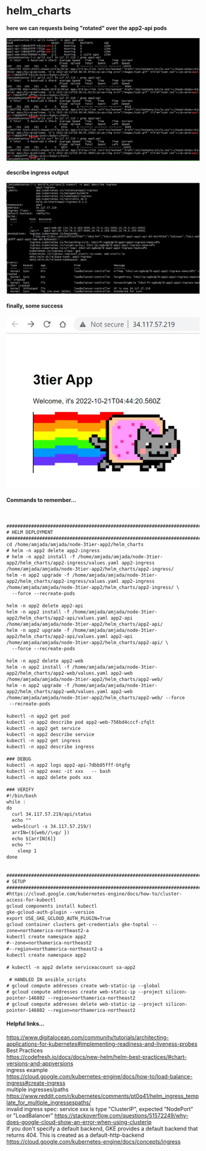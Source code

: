 # helm_charts

#### here we can requests being "rotated" over the app2-api pods
<img src="images/rotating_pods.JPG" width="600"/>

#### describe ingress output
<img src="images/describe_ingress.JPG" width="600"/>

#### finally, some success
<img src="images/success.JPG" width="600"/>

#### Commands to remember...
```


################################################################################
# HELM DEPLOYMENT
################################################################################
cd /home/amjada/amjada/node-3tier-app2/helm_charts
# helm -n app2 delete app2-ingress
# helm -n app2 install -f /home/amjada/amjada/node-3tier-app2/helm_charts/app2-ingress/values.yaml app2-ingress /home/amjada/amjada/node-3tier-app2/helm_charts/app2-ingress/
helm -n app2 upgrade -f /home/amjada/amjada/node-3tier-app2/helm_charts/app2-ingress/values.yaml app2-ingress /home/amjada/amjada/node-3tier-app2/helm_charts/app2-ingress/ \
  --force --recreate-pods

helm -n app2 delete app2-api
helm -n app2 install -f /home/amjada/amjada/node-3tier-app2/helm_charts/app2-api/values.yaml app2-api /home/amjada/amjada/node-3tier-app2/helm_charts/app2-api/
helm -n app2 upgrade -f /home/amjada/amjada/node-3tier-app2/helm_charts/app2-api/values.yaml app2-api /home/amjada/amjada/node-3tier-app2/helm_charts/app2-api/ \
  --force --recreate-pods

helm -n app2 delete app2-web
helm -n app2 install -f /home/amjada/amjada/node-3tier-app2/helm_charts/app2-web/values.yaml app2-web /home/amjada/amjada/node-3tier-app2/helm_charts/app2-web/
helm -n app2 upgrade -f /home/amjada/amjada/node-3tier-app2/helm_charts/app2-web/values.yaml app2-web /home/amjada/amjada/node-3tier-app2/helm_charts/app2-web/ --force
 --recreate-pods

kubectl -n app2 get pod
kubectl -n app2 describe pod app2-web-756bd4cccf-zfqlt
kubectl -n app2 get service
kubectl -n app2 describe service
kubectl -n app2 get ingress
kubectl -n app2 describe ingress

### DEBUG
kubectl -n app2 logs app2-api-7dbb85fff-btgfg
kubectl -n app2 exec -it xxx   -- bash
kubectl -n app2 delete pods xxx

### VERIFY
#!/bin/bash
while :
do
  curl 34.117.57.219/api/status
  echo ""
  web=$(curl -s 34.117.57.219/)
  arrIN=(${web//\<p/ })
  echo ${arrIN[6]}
  echo ""
	sleep 1
done


################################################################################
# SETUP
################################################################################
#https://cloud.google.com/kubernetes-engine/docs/how-to/cluster-access-for-kubectl
gcloud components install kubectl
gke-gcloud-auth-plugin --version
export USE_GKE_GCLOUD_AUTH_PLUGIN=True
gcloud container clusters get-credentials gke-toptal --zone=northamerica-northeast2-a
kubectl create namespace app2
#--zone=northamerica-northeast2
#--region=northamerica-northeast2-a
kubectl create namespace app2

# kubectl -n app2 delete serviceaccount sa-app2

 # HANDLED IN ansible_scripts
# gcloud compute addresses create web-static-ip --global
# gcloud compute addresses create web-static-ip --project silicon-pointer-146802 --region=northamerica-northeast2
# gcloud compute addresses delete web-static-ip --project silicon-pointer-146802 --region=northamerica-northeast2
```

#### Helpful links...
https://www.digitalocean.com/community/tutorials/architecting-applications-for-kubernetes#implementing-readiness-and-liveness-probes<br />
Best Practices<br />
https://codefresh.io/docs/docs/new-helm/helm-best-practices/#chart-versions-and-appversions<br />
ingress example<br />
https://cloud.google.com/kubernetes-engine/docs/how-to/load-balance-ingress#create-ingress<br />
multiple ingresses/paths<br />
https://www.reddit.com/r/kubernetes/comments/pt0q41/helm_ingress_template_for_multiple_ingressespaths/<br />
invalid ingress spec: service xxx is type "ClusterIP", expected "NodePort" or "LoadBalancer"
https://stackoverflow.com/questions/51572249/why-does-google-cloud-show-an-error-when-using-clusterip<br />
If you don't specify a default backend, GKE provides a default backend that returns 404. This is created as a default-http-backend<br />
https://cloud.google.com/kubernetes-engine/docs/concepts/ingress<br />
